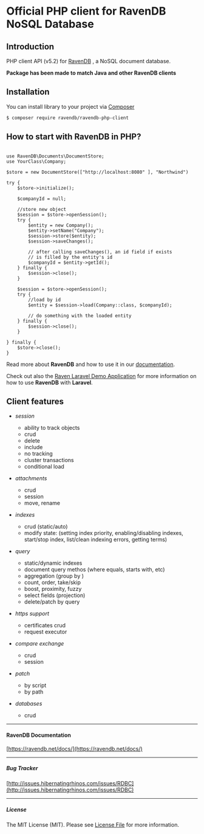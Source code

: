 # Official PHP client for RavenDB NoSQL Database


## Introduction
PHP client API (v5.2) for [RavenDB](https://ravendb.net/) , a NoSQL document database.

**Package has been made to match Java and other RavenDB clients**

## Installation

You can install library to your project via [Composer](https://getcomposer.org/)

``` bash
$ composer require ravendb/ravendb-php-client
```


## How to start with RavenDB in PHP?

```injectablephp

use RavenDB\Documents\DocumentStore;
use YourClass\Company;

$store = new DocumentStore(["http://localhost:8080" ], "Northwind")

try {
    $store->initialize();
    
    $companyId = null;
    
    //store new object
    $session = $store->openSession();
    try {
        $entity = new Company();
        $entity->setName("Company");
        $session->store($entity);
        $session->saveChanges();
    
        // after calling saveChanges(), an id field if exists
        // is filled by the entity's id
        $companyId = $entity->getId();
    } finally {
        $session->close();
    }
    
    $session = $store->openSession();
    try {
        //load by id
        $entity = $session->load(Company::class, $companyId);
    
        // do something with the loaded entity
    } finally {
        $session->close();
    }

} finally {
    $store->close();
}

```

Read more about **RavenDB** and how to use it in our [documentation](https://ravendb.net/docs/).

Check out also the [Raven Laravel Demo Application](https://github.com/ravendb/samples-php-laravel) 
for more information on how to use **RavenDB** with **Laravel**.  

## Client features

- *session*
    - ability to track objects
    - crud
    - delete
    - include
    - no tracking
    - cluster transactions
    - conditional load

- *attachments*
    - crud
    - session
    - move, rename

- *indexes*
    - crud (static/auto)
    - modify state: (setting index priority, enabling/disabling indexes, start/stop index, list/clean indexing errors, getting terms)

- *query*
    - static/dynamic indexes
    - document query methos (where equals, starts with, etc)
    - aggregation (group by )
    - count, order, take/skip
    - boost, proximity, fuzzy
    - select fields (projection)
    - delete/patch by query

- *https support*
    - certificates crud
    - request executor

- *compare exchange*
    - crud
    - session

- *patch*
    - by script
    - by path

- *databases*
    - crud

----
#### RavenDB Documentation
[https://ravendb.net/docs/](https://ravendb.net/docs/)


-----
##### Bug Tracker
[http://issues.hibernatingrhinos.com/issues/RDBC](http://issues.hibernatingrhinos.com/issues/RDBC)

-----
##### License

The MIT License (MIT). Please see [License File](LICENSE.md) for more information.
